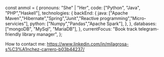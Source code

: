 const anmol = {
    pronouns: "She" | "Her",
    code: ["Python", "Java", "PHP","Haskell"],
    technologies: {
        backEnd: {
            java: ["Apache Maven","Hibernate","Spring","Junit","Reactive programming","Micro-servicies"],
            python: ["Numpy","Pandas","Apache Spark"],
        },
        },
        databases: ["mongoDB", "MySql", "MariaDB"],
    },
    currentFocus: "Book track telegram-friendly library manager",
};

How to contact me: 
https://www.linkedin.com/in/milagrosa-s%C3%A1nchez-carrero-b03b44237/
